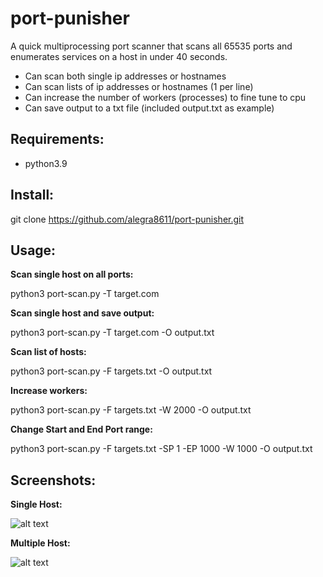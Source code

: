 # port-punisher
A quick multiprocessing port scanner that scans all 65535 ports and enumerates services on a host in under 40 seconds.

- Can scan both single ip addresses or hostnames
- Can scan lists of ip addresses or hostnames (1 per line)
- Can increase the number of workers (processes) to fine tune to cpu
- Can save output to a txt file (included output.txt as example)

Requirements:
-
- python3.9

Install:
-
git clone https://github.com/alegra8611/port-punisher.git

Usage:
-

**Scan single host on all ports:**

python3 port-scan.py -T target.com

**Scan single host and save output:**

python3 port-scan.py -T target.com -O output.txt

**Scan list of hosts:**

python3 port-scan.py -F targets.txt -O output.txt

**Increase workers:**

python3 port-scan.py -F targets.txt -W 2000 -O output.txt

**Change Start and End Port range:**

python3 port-scan.py -F targets.txt -SP 1 -EP 1000 -W 1000 -O output.txt

Screenshots:
-

**Single Host:**

![alt text](https://github.com/alegra8611/port-punisher/tree/main/screenshots/port1.png?raw=true)

**Multiple Host:**

![alt text](https://github.com/alegra8611/port-punisher/tree/main/screenshots/port2.png?raw=true)



